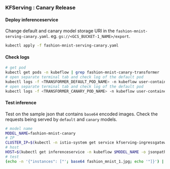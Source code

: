### KFServing : Canary Release

#### Deploy inferenceservice

Change default and canary model storage URI in the `fashion-mnist-serving-canary.yaml`. eg. `gs://<GCS_BUCKET-1_NAME>/export`.


```bash
kubectl apply -f fashion-mnist-serving-canary.yaml
```



#### Check logs 

```bash
# get pod
kubectl get pods -n kubeflow | grep fashion-mnist-canary-transformer
# open separate terminal tab and check log of the default pod
kubectl logs -f <TRANSFORMER_DEFAULT_POD_NAME> -n kubeflow user-container
# open separate terminal tab and check log of the default pod
kubectl logs -f <TRANSFORMER_CANARY_POD_NAME> -n kubeflow user-container
```

#### Test inference

Test on the sample json that contains `base64` encoded images. Check the requests being served by `default` and `canary` models. 

```bash
# model name
MODEL_NAME=fashion-mnist-canary
# IP 
CLUSTER_IP=$(kubectl -n istio-system get service kfserving-ingressgateway -o jsonpath='{.status.loadBalancer.ingress[0].ip}')
# host
HOST=$(kubectl get inferenceservice -n kubeflow $MODEL_NAME -o jsonpath='{.status.url}' | cut -d "/" -f 3)
# test 
(echo -n '{"instances": ["'; base64 fashion_mnist_1.jpg; echo '"]}') | curl -v -H "Content-Type: application/json" -H "Host: ${HOST}" -d @-  http://$CLUSTER_IP/v1/models/$MODEL_NAME:predict
```
